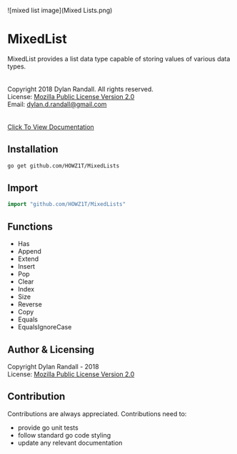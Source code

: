 ![mixed list image](Mixed Lists.png)

# MixedList
MixedList provides a list data type capable of storing values of various data types.
<br><br><br>
Copyright 2018 Dylan Randall. All rights reserved.<br>
License: [Mozilla Public License Version 2.0](LICENSE)<br>
Email: [dylan.d.randall@gmail.com](mailto:dylan.d.randall@gmail.com)
<br><br><br>
[Click To View Documentation](https://godoc.org/github.com/HOWZ1T/MixedLists)

## Installation
```bash
go get github.com/HOWZ1T/MixedLists
```

## Import
```go
import "github.com/HOWZ1T/MixedLists"
```

## Functions
- Has
- Append
- Extend
- Insert
- Pop
- Clear
- Index
- Size
- Reverse
- Copy
- Equals
- EqualsIgnoreCase

## Author & Licensing
 Copyright Dylan Randall - 2018<br>
 License: [Mozilla Public License Version 2.0](README.md)

## Contribution
 Contributions are always appreciated.
 Contributions need to:
  - provide go unit tests
  - follow standard go code styling
  - update any relevant documentation
